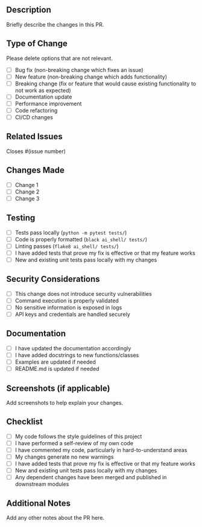 ## Description
Briefly describe the changes in this PR.

## Type of Change
Please delete options that are not relevant.

- [ ] Bug fix (non-breaking change which fixes an issue)
- [ ] New feature (non-breaking change which adds functionality)
- [ ] Breaking change (fix or feature that would cause existing functionality to not work as expected)
- [ ] Documentation update
- [ ] Performance improvement
- [ ] Code refactoring
- [ ] CI/CD changes

## Related Issues
Closes #(issue number)

## Changes Made
- [ ] Change 1
- [ ] Change 2
- [ ] Change 3

## Testing
- [ ] Tests pass locally (`python -m pytest tests/`)
- [ ] Code is properly formatted (`black ai_shell/ tests/`)
- [ ] Linting passes (`flake8 ai_shell/ tests/`)
- [ ] I have added tests that prove my fix is effective or that my feature works
- [ ] New and existing unit tests pass locally with my changes

## Security Considerations
- [ ] This change does not introduce security vulnerabilities
- [ ] Command execution is properly validated
- [ ] No sensitive information is exposed in logs
- [ ] API keys and credentials are handled securely

## Documentation
- [ ] I have updated the documentation accordingly
- [ ] I have added docstrings to new functions/classes
- [ ] Examples are updated if needed
- [ ] README.md is updated if needed

## Screenshots (if applicable)
Add screenshots to help explain your changes.

## Checklist
- [ ] My code follows the style guidelines of this project
- [ ] I have performed a self-review of my own code
- [ ] I have commented my code, particularly in hard-to-understand areas
- [ ] My changes generate no new warnings
- [ ] I have added tests that prove my fix is effective or that my feature works
- [ ] New and existing unit tests pass locally with my changes
- [ ] Any dependent changes have been merged and published in downstream modules

## Additional Notes
Add any other notes about the PR here.